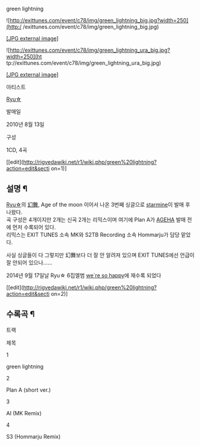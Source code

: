 green lightning

![http://exittunes.com/event/c78/img/green_lightning_big.jpg?width=250](http:/
/exittunes.com/event/c78/img/green_lightning_big.jpg)

[[JPG external
image]](http://exittunes.com/event/c78/img/green_lightning_big.jpg)

![http://exittunes.com/event/c78/img/green_lightning_ura_big.jpg?width=250](ht
tp://exittunes.com/event/c78/img/green_lightning_ura_big.jpg)

[[JPG external
image]](http://exittunes.com/event/c78/img/green_lightning_ura_big.jpg)

아티스트

[Ryu☆](Ryu%E2%98%86.md)

발매일

2010년 8월 13일

구성

1CD, 4곡

[[edit](http://rigvedawiki.net/r1/wiki.php/green%20lightning?action=edit&secti
on=1)]

## 설명 ¶

[Ryu☆](Ryu%E2%98%86.md)의 [幻舞](%E5%B9%BB%E8%88%9E.md), Age of the moon
이어서 나온 3번째 싱글으로 [starmine](starmine.md)이 발매 후 나왔다.  
곡 구성은 4개이지만 2개는 신곡 2개는 리믹스이며 여기에 Plan A가 [AGEHA](AGEHA.md) 발매 전에 먼저 수록되어
있다.  
리믹스는 EXIT TUNES 소속 MK와 S2TB Recording 소속 Hommarju가 담당 맡았다.

  

사실 싱글들이 다 그렇지만 幻舞보다 더 잘 안 알려져 있으며 EXIT TUNES에선 언급이 잘 안되어 있으나......

  

2014년 9월 17일날 Ryu☆ 6집엘범 [we`re so happy](we%60re%20so%20happy.md)에 재수록 되었다

  

[[edit](http://rigvedawiki.net/r1/wiki.php/green%20lightning?action=edit&secti
on=2)]

## 수록곡 ¶

트랙

제목

1

green lightning

2

Plan A (short ver.)

3

AI (MK Remix)

4

S3 (Hommarju Remix)

